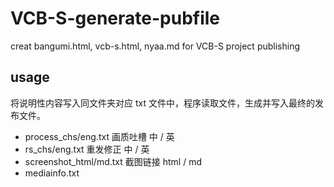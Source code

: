 # VCB-S-generate-pubfile
 creat bangumi.html, vcb-s.html, nyaa.md for VCB-S project publishing

## usage
将说明性内容写入同文件夹对应 txt 文件中，程序读取文件，生成并写入最终的发布文件。
- process_chs/eng.txt 画质吐槽 中 / 英
- rs_chs/eng.txt 重发修正 中 / 英
- screenshot_html/md.txt 截图链接 html / md
- mediainfo.txt
